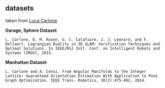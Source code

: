 datasets
---
taken from [Luca Carlone](https://lucacarlone.mit.edu/datasets/)

**Garage, Sphere Dataset**
```
L. Carlone, D. M. Rosen, G. C. Calafiore, J. J. Leonard, and F. Dellaert. Lagrangian Duality in 3D SLAM: Verification Techniques and Optimal Solutions. In IEEE/RSJ Intl. Conf. on Intelligent Robots and Systems (IROS), 2015.
```

**Manhattan Dataset**
```
L. Carlone and A. Censi. From Angular Manifolds to the Integer Lattice: Guaranteed Orientation Estimation With Application to Pose Graph Optimization. IEEE Trans. Robotics, 30(2):475-492, 2014.
```
